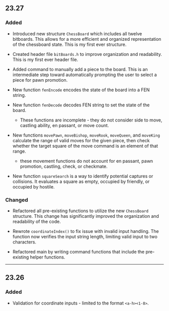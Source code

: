 ## 23.27

### Added

* Introduced new structure `ChessBoard` which includes all twelve bitboards. This allows for a more efficient and 
organized representation of the chessboard state. This is my first ever structure. 


* Created header file ``bitBoards.h`` to improve organization and readability. This is my first ever header file. 


* Added command to manually add a piece to the board. This is an intermediate step toward automatically prompting the user to select a piece for pawn promotion. 


* New function ``fenEncode`` encodes the state of the board into a FEN string. 
* New function ``fenDecode`` decodes FEN string to set the state of the board.
  * These functions are incomplete - they do not consider side to move, castling ability, en passant, or move count.


* New functions ``movePawn``, ``moveBishop``, ``moveRook``, ``moveQueen``, and ``moveKing`` calculate the range of valid moves for the given piece, then check whether
the target square of the move command is an element of that range. 
  * these movement functions do not account for en passant, pawn promotion, castling, check, or checkmate. 
  

* New function ``squareSearch`` is a way to identify potential captures or collisions. It evaluates a square as 
empty, occupied by friendly, or occupied by hostile.

### Changed

* Refactored all pre-existing functions to utilize the new `ChessBoard` structure. This change has significantly improved the organization and readability of the code. 

* Rewrote ``coordinateIndex()`` to fix issue with invalid input handling. The function now verifies the input string length, limiting valid input to two characters. 

* Refactored main by writing command functions that include the pre-existing helper functions. 

---

## 23.26

### Added

* Validation for coordinate inputs - limited to the format `<a-h><1-8>`.
